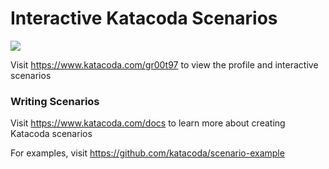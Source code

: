 # Interactive Katacoda Scenarios

[![](http://shields.katacoda.com/katacoda/gr00t97/count.svg)](https://www.katacoda.com/gr00t97 "Get your profile on Katacoda.com")

Visit https://www.katacoda.com/gr00t97 to view the profile and interactive scenarios

### Writing Scenarios
Visit https://www.katacoda.com/docs to learn more about creating Katacoda scenarios

For examples, visit https://github.com/katacoda/scenario-example
